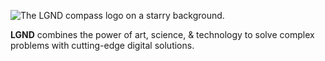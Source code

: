 ![The LGND compass logo on a starry background.](https://lgndtech.dev/readme-image.png)

**LGND** combines the power of art, science, & technology to solve complex problems with cutting-edge digital solutions.

